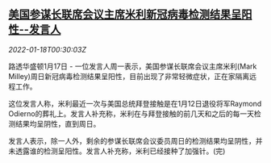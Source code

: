 <!--1642467663000-->
[美国参谋长联席会议主席米利新冠病毒检测结果呈阳性--发言人](https://cn.reuters.com/article/usa-general-positive-coronavirus-0117-mo-idCNKBS2JS01M)
------

<div><i>2022-01-18T00:30:03Z</i></div><p>路透华盛顿1月17日 - 一位发言人周一表示，美国参谋长联席会议主席米利(Mark Milley)周日新冠病毒检测结果呈阳性，目前出现了非常轻微症状，正在家隔离远程工作。</p><p>这位发言人称，米利最近一次与美国总统拜登接触是在1月12日退役将军Raymond Odierno的葬礼上。发言人补充称，米利在与拜登接触的前几天和之后的每一天检测结果均呈阴性，直到周日。</p><p>发言人表示，除一人外，剩余的参谋长联席会议委员周日的检测结果均呈阴性，并未透露谁的检测呈阳性。发言人补充称，米利已经接种了加强针。(完)</p>

